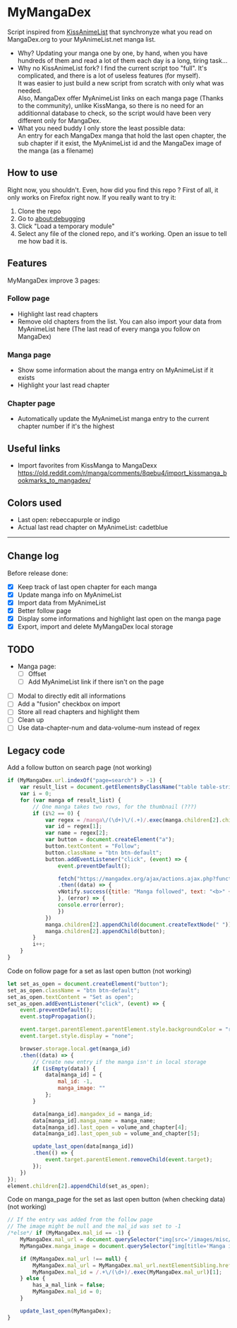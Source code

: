 # MyMangaDex
Script inspired from [KissAnimeList](https://github.com/lolamtisch/KissAnimeList) that synchronyze what you read on MangaDex.org to your MyAnimeList.net manga list.

* Why?
Updating your manga one by one, by hand, when you have hundreds of them and read a lot of them each day is a long, tiring task...
* Why no KissAnimeList fork?
I find the current script too "full". It's complicated, and there is a lot of useless features (for myself).  
It was easier to just build a new script from scratch with only what was needed.  
Also, MangaDex offer MyAnimeList links on each manga page (Thanks to the community), unlike KissManga, so there is no need for an additionnal database to check, so the script would have been very different only for MangaDex.
* What you need buddy
I only store the least possible data:  
An entry for each MangaDex manga that hold the last open chapter, the sub chapter if it exist, the MyAnimeList id and the MangaDex image of the manga (as a filename)

## How to use
Right now, you shouldn't. Even, how did you find this repo ?
First of all, it only works on Firefox right now.
If you really want to try it:
1. Clone the repo
2. Go to [about:debugging](about:debugging)
3. Click "Load a temporary module"
4. Select any file of the cloned repo, and it's working.
Open an issue to tell me how bad it is.

## Features
MyMangaDex improve 3 pages:
### Follow page
* Highlight last read chapters
* Remove old chapters from the list.
You can also import your data from MyAnimeList here (The last read of every manga you follow on MangaDex)

### Manga page
* Show some information about the manga entry on MyAnimeList if it exists
* Highlight your last read chapter

### Chapter page
* Automatically update the MyAnimeList manga entry to the current chapter number if it's the highest

## Useful links
* Import favorites from KissManga to MangaDexx https://old.reddit.com/r/manga/comments/8qebu4/import_kissmanga_bookmarks_to_mangadex/

## Colors used
* Last open: rebeccapurple or indigo
* Actual last read chapter on MyAnimeList: cadetblue

---

## Change log
Before release done:
- [x] Keep track of last open chapter for each manga
- [x] Update manga info on MyAnimeList
- [x] Import data from MyAnimeList
- [x] Better follow page
- [x] Display some informations and highlight last open on the manga page
- [x] Export, import and delete MyMangaDex local storage

## TODO
* Manga page:
  * [ ] Offset
  * [ ] Add MyAnimeList link if there isn't on the page
* [ ] Modal to directly edit all informations
* [ ] Add a "fusion" checkbox on import
* [ ] Store all read chapters and highlight them
* [ ] Clean up
* [ ] Use data-chapter-num and data-volume-num instead of regex

## Legacy code
Add a follow button on search page (not working)
```javascript
if (MyMangaDex.url.indexOf("page=search") > -1) {
    var result_list = document.getElementsByClassName("table table-striped table-condensed")[0].children[1].children;
    var i = 0;
    for (var manga of result_list) {
        // One manga takes two rows, for the thumbnail (???)
        if (i%2 == 0) {
            var regex = /manga\/(\d+)\/(.+)/.exec(manga.children[2].children[0].href);
            var id = regex[1];
            var name = regex[2];
            var button = document.createElement("a");
            button.textContent = "Follow";
            button.className = "btn btn-default";
            button.addEventListener("click", (event) => {
                event.preventDefault();

                fetch("https://mangadex.org/ajax/actions.ajax.php?function=manga_follow&id=" + id + "&type=1")
                .then((data) => {
                vNotify.success({title: "Manga followed", text: "<b>" + name + "</b> is now in the reading list.", position: "bottomRight"});
                }, (error) => {
                console.error(error);
                })
            })
            manga.children[2].appendChild(document.createTextNode(" "));
            manga.children[2].appendChild(button);
        }
        i++;
    }
}
```
Code on follow page for a set as last open button (not working)
```javascript
let set_as_open = document.createElement("button");
set_as_open.className = "btn btn-default";
set_as_open.textContent = "Set as open";
set_as_open.addEventListener("click", (event) => {
    event.preventDefault();
    event.stopPropagation();

    event.target.parentElement.parentElement.style.backgroundColor = "rebeccapurple";
    event.target.style.display = "none";

    browser.storage.local.get(manga_id)
    .then((data) => {
        // Create new entry if the manga isn't in local storage
        if (isEmpty(data)) {
            data[manga_id] = {
                mal_id: -1,
                manga_image: ""
            };
        }

        data[manga_id].mangadex_id = manga_id;
        data[manga_id].manga_name = manga_name;
        data[manga_id].last_open = volume_and_chapter[4];
        data[manga_id].last_open_sub = volume_and_chapter[5];

        update_last_open(data[manga_id])
        .then(() => {
            event.target.parentElement.removeChild(event.target);
        });
    })
});
element.children[2].appendChild(set_as_open);
```
Code on manga_page for the set as last open button (when checking data) (not working)
```javascript
// If the entry was added from the follow page
// The image might be null and the mal_id was set to -1
/*else*/ if (MyMangaDex.mal_id == -1) {
    MyMangaDex.mal_url = document.querySelector("img[src='/images/misc/mal.png'");
    MyMangaDex.manga_image = document.querySelector("img[title='Manga image']").src;

    if (MyMangaDex.mal_url !== null) {
        MyMangaDex.mal_url = MyMangaDex.mal_url.nextElementSibling.href;
        MyMangaDex.mal_id = /.+\/(\d+)/.exec(MyMangaDex.mal_url)[1];
    } else {
        has_a_mal_link = false;
        MyMangaDex.mal_id = 0;
    }

    update_last_open(MyMangaDex);
}
```